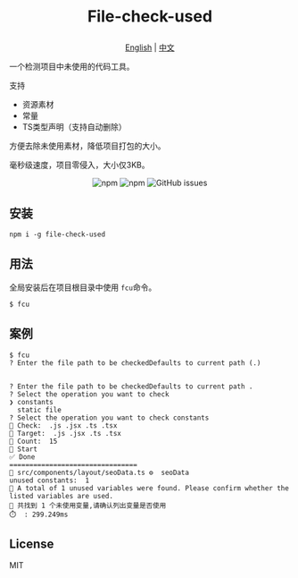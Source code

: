 <h1>
  <p align='center'>
    File-check-used
  </p>
</h1>

<p align='center'>
  <a href="https://github.com/weipengzou/file-check-used/blob/main/README.md" target="_blank">English</a>
  <span>|</span>
  <a href="https://github.com/weipengzou/file-check-used/blob/main/docs/README.zh_CN.md" target="_blank">中文</a>
</p>

</p>

一个检测项目中未使用的代码工具。

支持

- 资源素材
- 常量
- TS类型声明（支持自动删除）

方便去除未使用素材，降低项目打包的大小。

毫秒级速度，项目零侵入，大小仅3KB。

<p align='center'>
  <img alt="npm" src="https://img.shields.io/npm/dm/file-check-used">
  <img alt="npm" src="https://img.shields.io/npm/l/file-check-used">
  <img alt="GitHub issues" src="https://img.shields.io/github/issues-raw/weipengzou/file-check-used">
</p>

## 安装

```shell
npm i -g file-check-used
```

## 用法

全局安装后在项目根目录中使用 `fcu`命令。

```shell
$ fcu
```

## 案例

```shell
$ fcu
? Enter the file path to be checkedDefaults to current path (.) 


? Enter the file path to be checkedDefaults to current path .
? Select the operation you want to check 
❯ constants 
  static file 
? Select the operation you want to check constants
📌 Check:  .js .jsx .ts .tsx
📌 Target:  .js .jsx .ts .tsx
📁 Count:  15
🚅 Start
✅ Done
================================
📁 src/components/layout/seoData.ts ⚙️  seoData
unused constants:  1
🔎 A total of 1 unused variables were found. Please confirm whether the listed variables are used.
🔎 共找到 1 个未使用变量,请确认列出变量是否使用
⏱️  : 299.249ms
```

## License

MIT
